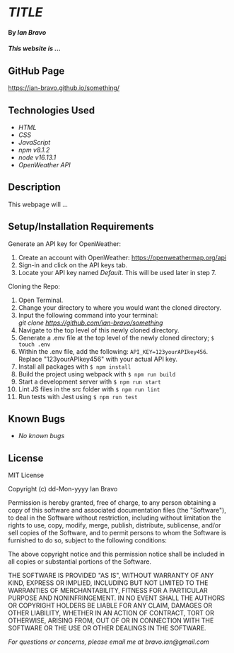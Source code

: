 # _TITLE_

#### By _**Ian Bravo**_

#### _This website is ..._

## GitHub Page ##

https://ian-bravo.github.io/something/


## Technologies Used

* _HTML_
* _CSS_
* _JavaScript_
* _npm v8.1.2_
* _node v16.13.1_
* _OpenWeather API_


## Description

This webpage will ... 

## Setup/Installation Requirements

Generate an API key for OpenWeather:
1. Create an account with OpenWeather: https://openweathermap.org/api
2. Sign-in and click on the API keys tab.
3. Locate your API key named _Default_. This will be used later in step 7.

Cloning the Repo:
1. Open Terminal.
2. Change your directory to where you would want the cloned directory.
3. Input the following command into your terminal:  
 _git clone https://github.com/ian-bravo/something_
4. Navigate to the top level of this newly cloned directory.
5. Generate a .env file at the top level of the newly cloned directory; `$ touch .env`
6. Within the .env file, add the following: `API_KEY=123yourAPIkey456`. Replace "123yourAPIkey456" with your actual API key.
7. Install all packages with `$ npm install`
8. Build the project using webpack with `$ npm run build`
9. Start a development server with `$ npm run start`
10. Lint JS files in the src folder with `$ npm run lint`
11. Run tests with Jest using `$ npm run test`


## Known Bugs

* _No known bugs_


## License

MIT License  

Copyright (c) dd-Mon-yyyy Ian Bravo  

Permission is hereby granted, free of charge, to any person obtaining a copy of this software and associated documentation files (the "Software"), to deal in the Software without restriction, including without limitation the rights to use, copy, modify, merge, publish, distribute, sublicense, and/or sell copies of the Software, and to permit persons to whom the Software is furnished to do so, subject to the following conditions:  

The above copyright notice and this permission notice shall be included in all copies or substantial portions of the Software.  

THE SOFTWARE IS PROVIDED "AS IS", WITHOUT WARRANTY OF ANY KIND, EXPRESS OR IMPLIED, INCLUDING BUT NOT LIMITED TO THE WARRANTIES OF MERCHANTABILITY, FITNESS FOR A PARTICULAR PURPOSE AND NONINFRINGEMENT. IN NO EVENT SHALL THE AUTHORS OR COPYRIGHT HOLDERS BE LIABLE FOR ANY CLAIM, DAMAGES OR OTHER LIABILITY, WHETHER IN AN ACTION OF CONTRACT, TORT OR OTHERWISE, ARISING FROM, OUT OF OR IN CONNECTION WITH THE SOFTWARE OR THE USE OR OTHER DEALINGS IN THE SOFTWARE.



_For questions or concerns, please email me at bravo.ian@gmail.com_